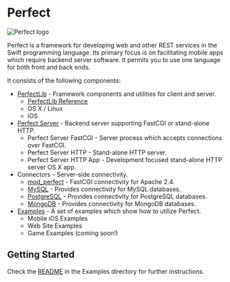 # Perfect
![Perfect logo](http://www.perfect.org/images/icon_128x128.png)

Perfect is a framework for developing web and other REST services in the Swift programming language. Its primary focus is on facilitating mobile apps which require backend server software. It permits you to use one language for both front and back ends.

It consists of the following components:

* [PerfectLib](PerfectLib/#perfectlib) - Framework components and utilities for client and server.
	* [PerfectLib Reference](http://www.perfect.org/docs/)
	* OS X / Linux
	* iOS
* [Perfect Server](PerfectServer/#perfectserver) - Backend server supporting FastCGI or stand-alone HTTP.
	* Perfect Server FastCGI - Server process which accepts connections over FastCGI.
	* Perfect Server HTTP - Stand-alone HTTP server.
	* Perfect Server HTTP App - Development focused stand-alone HTTP server OS X app.
* Connectors - Server-side connectivity.
	* [mod_perfect](Connectors/mod_perfect/#mod_perfect) - FastCGI connectivity for Apache 2.4.
	* [MySQL](Connectors/MySQL/#mysql) - Provides connectivity for MySQL databases.
	* [PostgreSQL](Connectors/PostgreSQL/#postgresql) - Provides connectivity for PostgreSQL databases.
	* [MongoDB](Connectors/MongoDB/#mongodb) - Provides connectivity for MongoDB databases.
* [Examples](Examples/#examples) - A set of examples which show how to utilize Perfect.
	* Mobile iOS Examples
	* Web Site Examples
	* Game Examples (coming soon!)

## Getting Started
Check the [README](Examples/#examples) in the Examples directory for further instructions.

